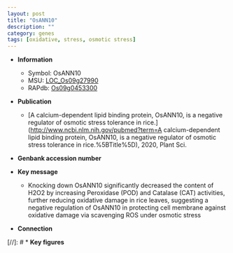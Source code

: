 ```yaml
---
layout: post
title: "OsANN10"
description: ""
category: genes
tags: [oxidative, stress, osmotic stress]
---
```


* **Information**  
    + Symbol: OsANN10  
    + MSU: [LOC_Os09g27990](http://rice.uga.edu/cgi-bin/ORF_infopage.cgi?orf=LOC_Os09g27990)  
    + RAPdb: [Os09g0453300](https://rapdb.dna.affrc.go.jp/locus/?name=Os09g0453300)  

* **Publication**  
    + [A calcium-dependent lipid binding protein, OsANN10, is a negative regulator of osmotic stress tolerance in rice.](http://www.ncbi.nlm.nih.gov/pubmed?term=A calcium-dependent lipid binding protein, OsANN10, is a negative regulator of osmotic stress tolerance in rice.%5BTitle%5D), 2020, Plant Sci.

* **Genbank accession number**  

* **Key message**  
    + Knocking down OsANN10 significantly decreased the content of H2O2 by increasing Peroxidase (POD) and Catalase (CAT) activities, further reducing oxidative damage in rice leaves, suggesting a negative regulation of OsANN10 in protecting cell membrane against oxidative damage via scavenging ROS under osmotic stress

* **Connection**  

[//]: # * **Key figures**  


